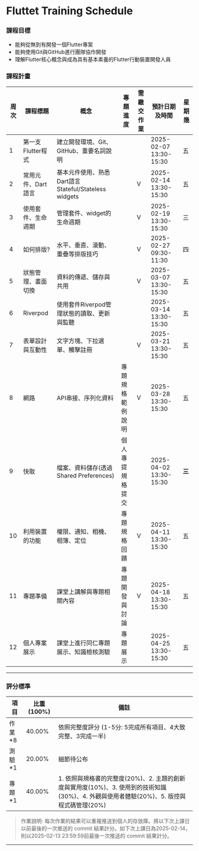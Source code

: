# Fluttet Training Schedule
### 課程目標

- 能夠從無到有開發一個Flutter專案  
- 能夠使用Git與GitHub進行團隊協作開發 
- 理解Flutter核心概念與成為具有基本素養的Flutter行動裝置開發人員  
### 課程計畫

| 周次 | 課程標題           | 概念                                                 | 專題進度         | 需繳交作業 | 預計日期及時間         | 星期幾 |
| ---- | ------------------ | ---------------------------------------------------- | ---------------- | ---------- | ---------------------- | ------ |
| 1    | 第一支Flutter程式  | 建立開發環境、Git、GitHub、重要名詞說明              |                  |            | 2025-02-07 13:30-15:30 | 五     |
| 2    | 常用元件、Dart語言 | 基本元件使用、熟悉Dart語言Stateful/Stateless widgets |                  | V          | 2025-02-14 13:30-15:30 | 五     |
| 3    | 使用套件、生命週期 | 管理套件、widget的生命週期                           |                  | V          | 2025-02-19 13:30-15:30 | 三     |
| 4    | 如何排版?          | 水平、垂直、滾動、重疊等排版技巧                     |                  | V          | 2025-02-27 09:30-11:30 | 四     |
| 5    | 狀態管理、畫面切換 | 資料的傳遞、儲存與共用                               |                  | V          | 2025-03-07 13:30-15:30 | 五     |
| 6    | Riverpod           | 使用套件Riverpod管理狀態的讀取、更新與監聽           |                  |            | 2025-03-14 13:30-15:30 | 五     |
| 7    | 表單設計與互動性   | 文字方塊、下拉選單、觸擊註冊                         |                  | V          | 2025-03-21 13:30-15:30 | 五     |
| 8    | 網路               | API串接、序列化資料                                  | 專題規格範例說明 | V          | 2025-03-28 13:30-15:30 | 五     |
| 9    | 快取               | 檔案、資料儲存(透過Shared Preferences)               | 個人專提規格提交 |          | 2025-04-02 13:30-15:30 | **三**     |
| 10   | 利用裝置的功能     | 權限、通知、相機、相簿、定位                         | 專題規格回饋     | V          | 2025-04-11 13:30-15:30 | 五     |
| 11   | 專題準備           | 課堂上講解與專題相關內容                             | 專題開發與討論   |   V         | 2025-04-18 13:30-15:30 | 五     |
| 12   | 個人專案展示       | 課堂上進行同仁專題展示、知識檢核測驗                 | 專題展示         |            | 2025-04-25 13:30-15:30 | 五     |

---

### 評分標準

| 項目   | 比重 (100%) | 備註                                                                                                                         |
| ------ | ----------- | ---------------------------------------------------------------------------------------------------------------------------- |
| 作業*8 | 40.00%      | 依照完整度評分 (1-5分: 5完成所有項目、4大致完整、3完成一半)                                                                  |
| 測驗*1 | 20.00%      | 細節待公布                                                                                                                   |
| 專題*1 | 40.00%      | 1. 依照與規格書的完整度(20%)、2. 主題的創新度與實用度(10%)、3. 使用到的技術知識(30%)、4. 外觀與使用者體驗(20%)、5. 版控與程式碼管理(20%) |

> 作業說明: 每次作業的結果可以重複推送到個人的存放庫。將以下次上課日以前最後的一次推送的 commit 結果計分。如下次上課日為2025-02-14，則以2025-02-13 23:59:59前最後一次推送的 commit 結果計分。
---

